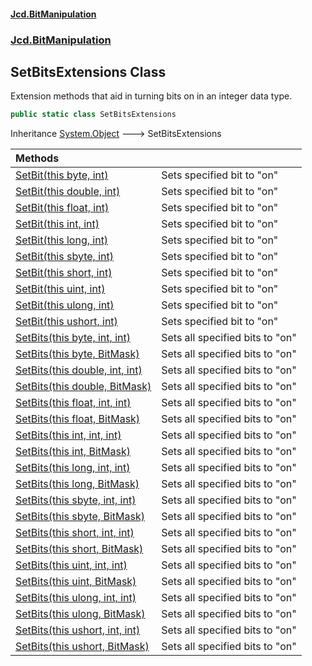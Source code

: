 #### [Jcd.BitManipulation](index.md 'index')
### [Jcd.BitManipulation](Jcd.BitManipulation.md 'Jcd.BitManipulation')

## SetBitsExtensions Class

Extension methods that aid in turning bits on in an integer data type.

```csharp
public static class SetBitsExtensions
```

Inheritance [System.Object](https://docs.microsoft.com/en-us/dotnet/api/System.Object 'System.Object') &#129106; SetBitsExtensions

| Methods | |
| :--- | :--- |
| [SetBit(this byte, int)](Jcd.BitManipulation.SetBitsExtensions.SetBit(thisbyte,int).md 'Jcd.BitManipulation.SetBitsExtensions.SetBit(this byte, int)') | Sets specified bit to "on" |
| [SetBit(this double, int)](Jcd.BitManipulation.SetBitsExtensions.SetBit(thisdouble,int).md 'Jcd.BitManipulation.SetBitsExtensions.SetBit(this double, int)') | Sets specified bit to "on" |
| [SetBit(this float, int)](Jcd.BitManipulation.SetBitsExtensions.SetBit(thisfloat,int).md 'Jcd.BitManipulation.SetBitsExtensions.SetBit(this float, int)') | Sets specified bit to "on" |
| [SetBit(this int, int)](Jcd.BitManipulation.SetBitsExtensions.SetBit(thisint,int).md 'Jcd.BitManipulation.SetBitsExtensions.SetBit(this int, int)') | Sets specified bit to "on" |
| [SetBit(this long, int)](Jcd.BitManipulation.SetBitsExtensions.SetBit(thislong,int).md 'Jcd.BitManipulation.SetBitsExtensions.SetBit(this long, int)') | Sets specified bit to "on" |
| [SetBit(this sbyte, int)](Jcd.BitManipulation.SetBitsExtensions.SetBit(thissbyte,int).md 'Jcd.BitManipulation.SetBitsExtensions.SetBit(this sbyte, int)') | Sets specified bit to "on" |
| [SetBit(this short, int)](Jcd.BitManipulation.SetBitsExtensions.SetBit(thisshort,int).md 'Jcd.BitManipulation.SetBitsExtensions.SetBit(this short, int)') | Sets specified bit to "on" |
| [SetBit(this uint, int)](Jcd.BitManipulation.SetBitsExtensions.SetBit(thisuint,int).md 'Jcd.BitManipulation.SetBitsExtensions.SetBit(this uint, int)') | Sets specified bit to "on" |
| [SetBit(this ulong, int)](Jcd.BitManipulation.SetBitsExtensions.SetBit(thisulong,int).md 'Jcd.BitManipulation.SetBitsExtensions.SetBit(this ulong, int)') | Sets specified bit to "on" |
| [SetBit(this ushort, int)](Jcd.BitManipulation.SetBitsExtensions.SetBit(thisushort,int).md 'Jcd.BitManipulation.SetBitsExtensions.SetBit(this ushort, int)') | Sets specified bit to "on" |
| [SetBits(this byte, int, int)](Jcd.BitManipulation.SetBitsExtensions.SetBits(thisbyte,int,int).md 'Jcd.BitManipulation.SetBitsExtensions.SetBits(this byte, int, int)') | Sets all specified bits to "on" |
| [SetBits(this byte, BitMask)](Jcd.BitManipulation.SetBitsExtensions.SetBits(thisbyte,Jcd.BitManipulation.BitMask).md 'Jcd.BitManipulation.SetBitsExtensions.SetBits(this byte, Jcd.BitManipulation.BitMask)') | Sets all specified bits to "on" |
| [SetBits(this double, int, int)](Jcd.BitManipulation.SetBitsExtensions.SetBits(thisdouble,int,int).md 'Jcd.BitManipulation.SetBitsExtensions.SetBits(this double, int, int)') | Sets all specified bits to "on" |
| [SetBits(this double, BitMask)](Jcd.BitManipulation.SetBitsExtensions.SetBits(thisdouble,Jcd.BitManipulation.BitMask).md 'Jcd.BitManipulation.SetBitsExtensions.SetBits(this double, Jcd.BitManipulation.BitMask)') | Sets all specified bits to "on" |
| [SetBits(this float, int, int)](Jcd.BitManipulation.SetBitsExtensions.SetBits(thisfloat,int,int).md 'Jcd.BitManipulation.SetBitsExtensions.SetBits(this float, int, int)') | Sets all specified bits to "on" |
| [SetBits(this float, BitMask)](Jcd.BitManipulation.SetBitsExtensions.SetBits(thisfloat,Jcd.BitManipulation.BitMask).md 'Jcd.BitManipulation.SetBitsExtensions.SetBits(this float, Jcd.BitManipulation.BitMask)') | Sets all specified bits to "on" |
| [SetBits(this int, int, int)](Jcd.BitManipulation.SetBitsExtensions.SetBits(thisint,int,int).md 'Jcd.BitManipulation.SetBitsExtensions.SetBits(this int, int, int)') | Sets all specified bits to "on" |
| [SetBits(this int, BitMask)](Jcd.BitManipulation.SetBitsExtensions.SetBits(thisint,Jcd.BitManipulation.BitMask).md 'Jcd.BitManipulation.SetBitsExtensions.SetBits(this int, Jcd.BitManipulation.BitMask)') | Sets all specified bits to "on" |
| [SetBits(this long, int, int)](Jcd.BitManipulation.SetBitsExtensions.SetBits(thislong,int,int).md 'Jcd.BitManipulation.SetBitsExtensions.SetBits(this long, int, int)') | Sets all specified bits to "on" |
| [SetBits(this long, BitMask)](Jcd.BitManipulation.SetBitsExtensions.SetBits(thislong,Jcd.BitManipulation.BitMask).md 'Jcd.BitManipulation.SetBitsExtensions.SetBits(this long, Jcd.BitManipulation.BitMask)') | Sets all specified bits to "on" |
| [SetBits(this sbyte, int, int)](Jcd.BitManipulation.SetBitsExtensions.SetBits(thissbyte,int,int).md 'Jcd.BitManipulation.SetBitsExtensions.SetBits(this sbyte, int, int)') | Sets all specified bits to "on" |
| [SetBits(this sbyte, BitMask)](Jcd.BitManipulation.SetBitsExtensions.SetBits(thissbyte,Jcd.BitManipulation.BitMask).md 'Jcd.BitManipulation.SetBitsExtensions.SetBits(this sbyte, Jcd.BitManipulation.BitMask)') | Sets all specified bits to "on" |
| [SetBits(this short, int, int)](Jcd.BitManipulation.SetBitsExtensions.SetBits(thisshort,int,int).md 'Jcd.BitManipulation.SetBitsExtensions.SetBits(this short, int, int)') | Sets all specified bits to "on" |
| [SetBits(this short, BitMask)](Jcd.BitManipulation.SetBitsExtensions.SetBits(thisshort,Jcd.BitManipulation.BitMask).md 'Jcd.BitManipulation.SetBitsExtensions.SetBits(this short, Jcd.BitManipulation.BitMask)') | Sets all specified bits to "on" |
| [SetBits(this uint, int, int)](Jcd.BitManipulation.SetBitsExtensions.SetBits(thisuint,int,int).md 'Jcd.BitManipulation.SetBitsExtensions.SetBits(this uint, int, int)') | Sets all specified bits to "on" |
| [SetBits(this uint, BitMask)](Jcd.BitManipulation.SetBitsExtensions.SetBits(thisuint,Jcd.BitManipulation.BitMask).md 'Jcd.BitManipulation.SetBitsExtensions.SetBits(this uint, Jcd.BitManipulation.BitMask)') | Sets all specified bits to "on" |
| [SetBits(this ulong, int, int)](Jcd.BitManipulation.SetBitsExtensions.SetBits(thisulong,int,int).md 'Jcd.BitManipulation.SetBitsExtensions.SetBits(this ulong, int, int)') | Sets all specified bits to "on" |
| [SetBits(this ulong, BitMask)](Jcd.BitManipulation.SetBitsExtensions.SetBits(thisulong,Jcd.BitManipulation.BitMask).md 'Jcd.BitManipulation.SetBitsExtensions.SetBits(this ulong, Jcd.BitManipulation.BitMask)') | Sets all specified bits to "on" |
| [SetBits(this ushort, int, int)](Jcd.BitManipulation.SetBitsExtensions.SetBits(thisushort,int,int).md 'Jcd.BitManipulation.SetBitsExtensions.SetBits(this ushort, int, int)') | Sets all specified bits to "on" |
| [SetBits(this ushort, BitMask)](Jcd.BitManipulation.SetBitsExtensions.SetBits(thisushort,Jcd.BitManipulation.BitMask).md 'Jcd.BitManipulation.SetBitsExtensions.SetBits(this ushort, Jcd.BitManipulation.BitMask)') | Sets all specified bits to "on" |
